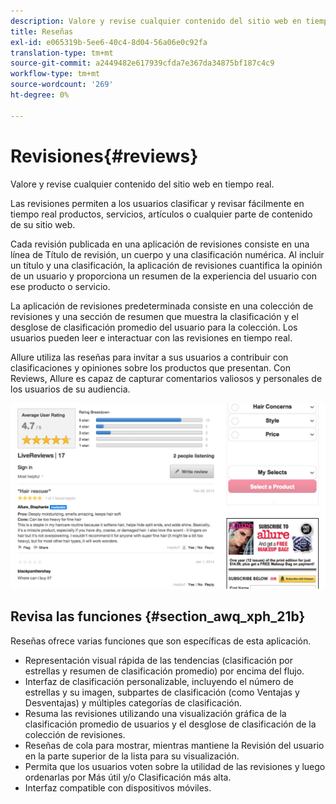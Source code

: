 ```yaml
---
description: Valore y revise cualquier contenido del sitio web en tiempo real.
title: Reseñas
exl-id: e065319b-5ee6-40c4-8d04-56a06e0c92fa
translation-type: tm+mt
source-git-commit: a2449482e617939cfda7e367da34875bf187c4c9
workflow-type: tm+mt
source-wordcount: '269'
ht-degree: 0%

---
```


# Revisiones{#reviews}

Valore y revise cualquier contenido del sitio web en tiempo real.

Las revisiones permiten a los usuarios clasificar y revisar fácilmente en tiempo real productos, servicios, artículos o cualquier parte de contenido de su sitio web.

Cada revisión publicada en una aplicación de revisiones consiste en una línea de Título de revisión, un cuerpo y una clasificación numérica. Al incluir un título y una clasificación, la aplicación de revisiones cuantifica la opinión de un usuario y proporciona un resumen de la experiencia del usuario con ese producto o servicio.

La aplicación de revisiones predeterminada consiste en una colección de revisiones y una sección de resumen que muestra la clasificación y el desglose de clasificación promedio del usuario para la colección. Los usuarios pueden leer e interactuar con las revisiones en tiempo real.

Allure utiliza las reseñas para invitar a sus usuarios a contribuir con clasificaciones y opiniones sobre los productos que presentan. Con Reviews, Allure es capaz de capturar comentarios valiosos y personales de los usuarios de su audiencia.

![](assets/ReviewsAllure.png)

## Revisa las funciones {#section_awq_xph_21b}

Reseñas ofrece varias funciones que son específicas de esta aplicación.

* Representación visual rápida de las tendencias (clasificación por estrellas y resumen de clasificación promedio) por encima del flujo.
* Interfaz de clasificación personalizable, incluyendo el número de estrellas y su imagen, subpartes de clasificación (como Ventajas y Desventajas) y múltiples categorías de clasificación.
* Resuma las revisiones utilizando una visualización gráfica de la clasificación promedio de usuarios y el desglose de clasificación de la colección de revisiones.
* Reseñas de cola para mostrar, mientras mantiene la Revisión del usuario en la parte superior de la lista para su visualización.
* Permita que los usuarios voten sobre la utilidad de las revisiones y luego ordenarlas por Más útil y/o Clasificación más alta.
* Interfaz compatible con dispositivos móviles.
